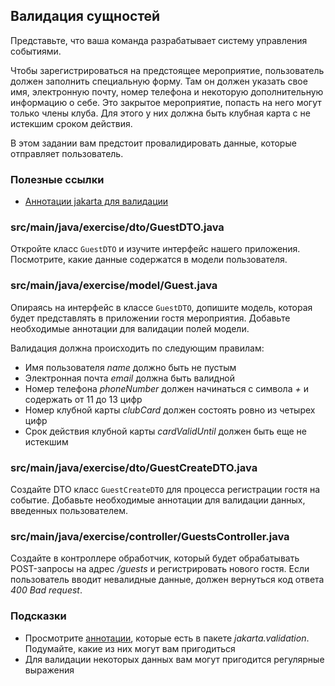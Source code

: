 ## Валидация сущностей

Представьте, что ваша команда разрабатывает систему управления событиями.

Чтобы зарегистрироваться на предстоящее мероприятие, пользователь должен заполнить специальную форму. 
Там он должен указать свое имя, электронную почту, номер телефона и некоторую дополнительную информацию о себе. 
Это закрытое мероприятие, попасть на него могут только члены клуба. Для этого у них должна быть клубная карта с не истекшим сроком действия.

В этом задании вам предстоит провалидировать данные, которые отправляет пользователь.

### Полезные ссылки

* [Аннотации jakarta для валидации](https://jakarta.ee/specifications/bean-validation/3.0/jakarta-bean-validation-spec-3.0.html#builtinconstraints)

### src/main/java/exercise/dto/GuestDTO.java

Откройте класс `GuestDTO` и изучите интерфейс нашего приложения. Посмотрите, какие данные содержатся в модели пользователя.

### src/main/java/exercise/model/Guest.java

Опираясь на интерфейс в классе `GuestDTO`, допишите модель, которая будет представлять в приложении гостя мероприятия. 
Добавьте необходимые аннотации для валидации полей модели.

Валидация должна происходить по следующим правилам:

* Имя пользователя *name* должно быть не пустым
* Электронная почта *email* должна быть валидной
* Номер телефона *phoneNumber* должен начинаться с символа *+* и содержать от 11 до 13 цифр
* Номер клубной карты *clubCard* должен состоять ровно из четырех цифр
* Срок действия клубной карты *cardValidUntil* должен быть еще не истекшим

### src/main/java/exercise/dto/GuestCreateDTO.java

Создайте DTO класс `GuestCreateDTO` для процесса регистрации гостя на событие. Добавьте необходимые аннотации для валидации данных, введенных пользователем.

### src/main/java/exercise/controller/GuestsController.java

Создайте в контроллере обработчик, который будет обрабатывать POST-запросы на адрес */guests* и регистрировать нового гостя.
Если пользователь вводит невалидные данные, должен вернуться код ответа *400 Bad request*.

### Подсказки

* Просмотрите [аннотации](https://jakarta.ee/specifications/bean-validation/3.0/jakarta-bean-validation-spec-3.0.html#builtinconstraints), которые есть в пакете _jakarta.validation_. Подумайте, какие из них могут вам пригодиться
* Для валидации некоторых данных вам могут пригодится регулярные выражения
